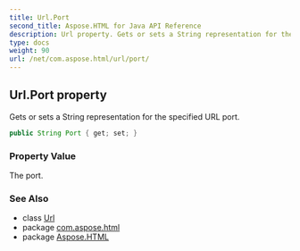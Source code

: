 ```yaml
---
title: Url.Port
second_title: Aspose.HTML for Java API Reference
description: Url property. Gets or sets a String representation for the specified URL port
type: docs
weight: 90
url: /net/com.aspose.html/url/port/
---
```

## Url.Port property

Gets or sets a String representation for the specified URL port.

```java
public String Port { get; set; }
```

### Property Value

The port.

### See Also

* class [Url](../)
* package [com.aspose.html](../../url/)
* package [Aspose.HTML](../../../)
